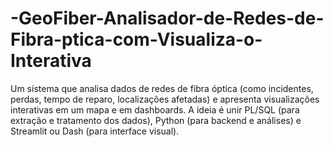 # -GeoFiber-Analisador-de-Redes-de-Fibra-ptica-com-Visualiza-o-Interativa
Um sistema que analisa dados de redes de fibra óptica (como incidentes, perdas, tempo de reparo, localizações afetadas) e apresenta visualizações interativas em um mapa e em dashboards. A ideia é unir PL/SQL (para extração e tratamento dos dados), Python (para backend e análises) e Streamlit ou Dash (para interface visual).
